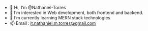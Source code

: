 - 👋 Hi, I’m @Nathaniel-Torres
- 👀 I’m interested in Web development, both frontend and backend.
- 🌱 I’m currently learning MERN stack technologies.
- 📫 Email : it.nathaniel.m.torres@gmail.com

<!---
Nathaniel-Torres/Nathaniel-Torres is a ✨ special ✨ repository because its `README.md` (this file) appears on your GitHub profile.
You can click the Preview link to take a look at your changes.
--->
